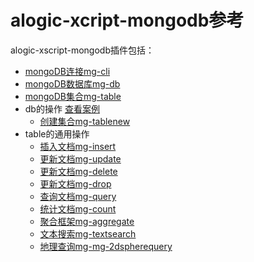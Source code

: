 alogic-xcript-mongodb参考
=======================

alogic-xscript-mongodb插件包括：

- [mongoDB连接mg-cli](plugins/mg-cli.md)
- [mongoDB数据库mg-db](plugins/mg-db.md)
- [mongoDB集合mg-table](plugins/mg-table.md)
- db的操作 [查看案例](plugins/case.string.md)
	- [创建集合mg-tablenew](plugins/mg-tablenew)
- table的通用操作
	- [插入文档mg-insert](plugins/mg-insert.md)
	- [更新文档mg-update](plugins/mg-update.md)
	- [更新文档mg-delete](plugins/mg-delete.md)
	- [更新文档mg-drop](plugins/mg-drop.md)	
	- [查询文档mg-query](plugins/mg-query.md)
	- [统计文档mg-count](plugins/mg-count.md)
	- [聚合框架mg-aggregate](plugins/mg-aggregate.md)
	- [文本搜索mg-textsearch](plugins/mg-textsearch.md)
	- [地理查询mg-mg-2dspherequery](plugins/mg-2dspherequery.md)
	
